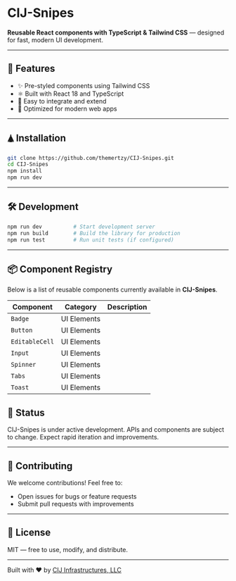 # CIJ-Snipes

**Reusable React components with TypeScript & Tailwind CSS** — designed for fast, modern UI development.

---

## 🚀 Features

* ✨ Pre-styled components using Tailwind CSS
* ⚛️ Built with React 18 and TypeScript
* 🧹 Easy to integrate and extend
* 🚰 Optimized for modern web apps

---

## 🛦 Installation

```bash
git clone https://github.com/themertzy/CIJ-Snipes.git
cd CIJ-Snipes
npm install
npm run dev
```

---

## 🛠️ Development

```bash
npm run dev          # Start development server
npm run build        # Build the library for production
npm run test         # Run unit tests (if configured)
```

---

## 📦 Component Registry



Below is a list of reusable components currently available in **CIJ-Snipes**.



| Component       | Category       | Description |
|-----------------|----------------|-------------|
| `Badge` | UI Elements | <!-- Badge description --> |
| `Button` | UI Elements | <!-- Button description --> |
| `EditableCell` | UI Elements | <!-- EditableCell description --> |
| `Input` | UI Elements | <!-- Input description --> |
| `Spinner` | UI Elements | <!-- Spinner description --> |
| `Tabs` | UI Elements | <!-- Tabs description --> |
| `Toast` | UI Elements | <!-- Toast description --> |



## 📝 Status

CIJ-Snipes is under active development. APIs and components are subject to change.
Expect rapid iteration and improvements.

---

## 🤝 Contributing

We welcome contributions! Feel free to:

* Open issues for bugs or feature requests
* Submit pull requests with improvements

---

## 📄 License

MIT — free to use, modify, and distribute.

---

Built with ❤️ by [CIJ Infrastructures, LLC](https://github.com/cij-infrastructures)
